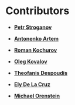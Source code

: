 # Contributors

* **[Petr Stroganov](https://github.com/chebyrash)**

* **[Antonenko Artem](https://github.com/creker)**

* **[Roman Kochurov](https://github.com/kochurovro)**

* **[Oleg Kovalov](https://github.com/cristaloleg)**

* **[Theofanis Despoudis](https://github.com/theodesp)**

* **[Ely De La Cruz](https://github.com/elycruz)**

* **[Michael Orenstein](https://github.com/Mike-Dax)**
